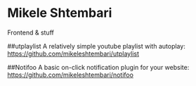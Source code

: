 # Mikele Shtembari
Frontend & stuff

##utplaylist
A relatively simple youtube playlist with autoplay: https://github.com/mikeleshtembari/utplaylist

##Notifoo
A basic on-click notification plugin for your website: https://github.com/mikeleshtembari/notifoo
